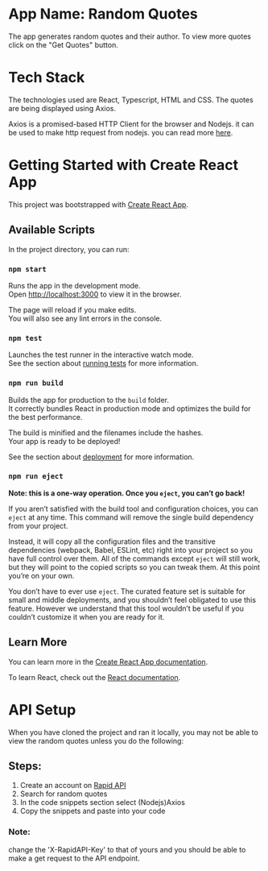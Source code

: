 # App Name: Random Quotes

The app generates random quotes and their author. To view more quotes click on the "Get Quotes" button.


# Tech Stack 

The technologies used are React, Typescript, HTML and CSS. The quotes are being displayed using Axios. 

Axios is a promised-based HTTP Client for the browser and Nodejs. it can be used to make http request from 
nodejs. you can read more [here](https://axios-http.com/docs/intro).

# Getting Started with Create React App

This project was bootstrapped with [Create React App](https://github.com/facebook/create-react-app).

## Available Scripts

In the project directory, you can run:

### `npm start`

Runs the app in the development mode.\
Open [http://localhost:3000](http://localhost:3000) to view it in the browser.

The page will reload if you make edits.\
You will also see any lint errors in the console.

### `npm test`

Launches the test runner in the interactive watch mode.\
See the section about [running tests](https://facebook.github.io/create-react-app/docs/running-tests) for more information.

### `npm run build`

Builds the app for production to the `build` folder.\
It correctly bundles React in production mode and optimizes the build for the best performance.

The build is minified and the filenames include the hashes.\
Your app is ready to be deployed!

See the section about [deployment](https://facebook.github.io/create-react-app/docs/deployment) for more information.

### `npm run eject`

**Note: this is a one-way operation. Once you `eject`, you can’t go back!**

If you aren’t satisfied with the build tool and configuration choices, you can `eject` at any time. This command will remove the single build dependency from your project.

Instead, it will copy all the configuration files and the transitive dependencies (webpack, Babel, ESLint, etc) right into your project so you have full control over them. All of the commands except `eject` will still work, but they will point to the copied scripts so you can tweak them. At this point you’re on your own.

You don’t have to ever use `eject`. The curated feature set is suitable for small and middle deployments, and you shouldn’t feel obligated to use this feature. However we understand that this tool wouldn’t be useful if you couldn’t customize it when you are ready for it.

## Learn More

You can learn more in the [Create React App documentation](https://facebook.github.io/create-react-app/docs/getting-started).

To learn React, check out the [React documentation](https://reactjs.org/).

# API Setup

When you have cloned the project and ran it locally, you may not be able to view the random quotes unless you do the following:

## Steps:
1. Create an account on [Rapid API](https://rapidapi.com)
2. Search for random quotes
3. In the code snippets section select (Nodejs)Axios
4. Copy the snippets and paste into your code 

### Note:

change the 'X-RapidAPI-Key' to that of yours and you should be able to make a get request to the API endpoint. 
